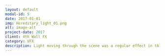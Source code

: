 ```yaml
---
layout: default
modal-id: 5
date: 2017-01-01
img: Hereditary_light_01.png
alt: image-alt
project-date: 2017
client: 4th Wall FX
category: VFX
description: Light moving through the scene was a regular effect in this film.  In this scene, I was responsible for adding various light effects which required careful masking and a simple 3D reconstruction of the room.  This allowed the light to accurately move across the objects in the room while avoiding as much tedious rotoscoping as possible and reduce time needed for changes.
---
```

